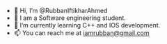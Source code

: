 - 👋 Hi, I’m @RubbanIftikharAhmed
- 👀 I am a Software engineering student.
- 🌱 I’m currently learning C++ and IOS development.
- 📫 You can reach me at iamrubban@gmail.com

<!---
RubbanIftikharAhmed/RubbanIftikharAhmed is a ✨ special ✨ repository because its `README.md` (this file) appears on your GitHub profile.
You can click the Preview link to take a look at your changes.
--->
